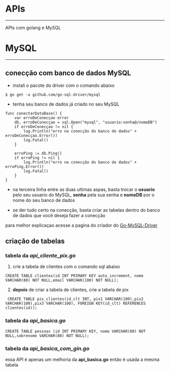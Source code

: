# APIs
---
 APIs com golang e MySQL

# MySQL
---
## conecção com banco de dados MySQL

- instali o pacote do driver com o comando abaixo
```
$ go get -u github.com/go-sql-driver/mysql
```

- tenha seu banco de dados já criado no seu MySQL
```
func conectarDataBase() {
	var erroDeConecçao error
	db, erroDeConecçao = sql.Open("mysql", "usuario:senha@/nomeDB")
	if erroDeConecçao != nil {
		log.Println("erro na conecção do banco de dados" + erroDeConecçao.Error())
		log.Fatal()
	}

	erroPing := db.Ping()
	if erroPing != nil {
		log.Println("erro na conecção do banco de dados" + erroPing.Error())
		log.Fatal()
	}
}
```
- na terceira linha entre as duas ultimas aspas, basta trocar o __usuario__ pelo seu usuario do MySQL, __senha__ pela sua senha e __nomeDB__ por o nome do seu banco de dados

- se der tudo certo na conecção, basta criar as tabelas dentro do banco de dados que você deseja fazer a conecção 




para melhor explicaçao acesse a pagina do criador do [Go-MySQL-Driver](https://github.com/go-sql-driver/mysql#go-mysql-driver)
## criação de tabelas
### tabela da *api_cliente_pix.go*
1. crie a tabela de clientes com o comando sql abaixo
```
CREATE TABLE clientes(id INT PRIMARY KEY auto_increment, nome VARCHAR(80) NOT NULL,email VARCHAR(100) NOT NULL);
```
2. __depois__ de criar a tabela de clientes, crie a tabela de pix

```
 CREATE TABLE pix_clientes(id_clt INT, pix1 VARCHAR(100),pix2 VARCHAR(100),pix3 VARCHAR(100), FOREIGN KEY(id_clt) REFERENCES clientes(id));

```

### tabela da *api_basica.go*

```
CREATE TABLE pessoas (id INT PRIMARY KEY, nome VARCHAR(80) NOT NULL,sobrenome VARCHAR(80) NOT NULL);
```
### tabela da *api_basica_com_gin.go*
essa API é apenas um melhoria da __api_basica.go__ então é usada a mesma tabela